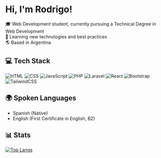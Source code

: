 # Hi, I'm Rodrigo!

🎓 Web Development student, currently pursuing a Technical Degree in Web Development  
🚀 Learning new technologies and best practices  
🌎 Based in Argentina

## 💻 Tech Stack

![HTML](https://img.shields.io/badge/-HTML-E34F26?style=flat&logo=html5&logoColor=white)
![CSS](https://img.shields.io/badge/-CSS-1572B6?style=flat&logo=css3&logoColor=white)
![JavaScript](https://img.shields.io/badge/-JavaScript-F7DF1E?style=flat&logo=javascript&logoColor=white)
![PHP](https://img.shields.io/badge/-PHP-777BB4?style=flat&logo=php&logoColor=white)
![Laravel](https://img.shields.io/badge/-Laravel-FF2D20?style=flat&logo=laravel&logoColor=white)
![React](https://img.shields.io/badge/-React-61DAFB?style=flat&logo=react&logoColor=white)
![Bootstrap](https://img.shields.io/badge/-Bootstrap-7952B3?style=flat&logo=bootstrap&logoColor=white)
![TailwindCSS](https://img.shields.io/badge/-TailwindCSS-38B2AC?style=flat&logo=tailwind-css&logoColor=white)

## 🌍 Spoken Languages

- Spanish (Native)
- English (First Certificate in English, B2)

## 📊 Stats

<!--
![Romartinez97's GitHub stats](https://github-readme-stats.vercel.app/api?username=romartinez97&show_icons=true&theme=radical&hide=issues,contribs)
-->
[![Top Langs](https://github-readme-stats.vercel.app/api/top-langs/?username=romartinez97&layout=compact&theme=radical)](https://github.com/anuraghazra/github-readme-stats)
